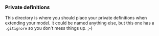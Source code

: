 ### Private definitions
This directory is where you should place your private definitions when extending your model. It could be named anything else, but this one has a `.gitignore` so you don't mess things up. ;-)
